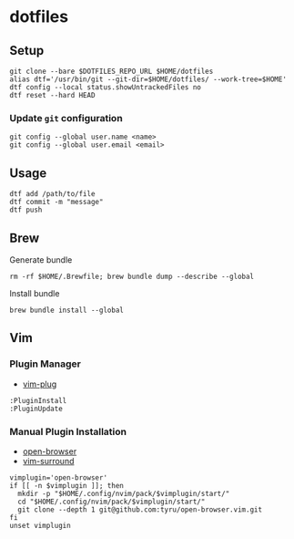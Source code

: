 # dotfiles

## Setup
```
git clone --bare $DOTFILES_REPO_URL $HOME/dotfiles
alias dtf='/usr/bin/git --git-dir=$HOME/dotfiles/ --work-tree=$HOME'
dtf config --local status.showUntrackedFiles no
dtf reset --hard HEAD
```

### Update `git` configuration

```
git config --global user.name <name>
git config --global user.email <email>
```

## Usage
```
dtf add /path/to/file
dtf commit -m "message"
dtf push
```

## Brew
Generate bundle
```
rm -rf $HOME/.Brewfile; brew bundle dump --describe --global
```

Install bundle
```
brew bundle install --global
```

## Vim
### Plugin Manager
- [vim-plug](https://github.com/junegunn/vim-plug)

```
:PluginInstall
:PluginUpdate
```

### Manual Plugin Installation
- [open-browser](https://github.com/tyru/open-browser.vim)
- [vim-surround](https://github.com/tpope/vim-surround)

```
vimplugin='open-browser'
if [[ -n $vimplugin ]]; then
  mkdir -p "$HOME/.config/nvim/pack/$vimplugin/start/"
  cd "$HOME/.config/nvim/pack/$vimplugin/start/"
  git clone --depth 1 git@github.com:tyru/open-browser.vim.git
fi
unset vimplugin
```

